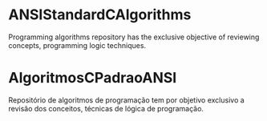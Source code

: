 # ANSIStandardCAlgorithms
 Programming algorithms repository has the exclusive objective of reviewing concepts, programming logic techniques.

# AlgoritmosCPadraoANSI
Repositório de algoritmos de programação tem por objetivo exclusivo a revisão dos conceitos, técnicas de lógica de programação.
